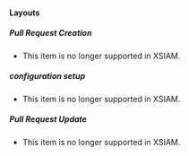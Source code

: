 
#### Layouts
##### Pull Request Creation
- This item is no longer supported in XSIAM.
##### configuration setup
- This item is no longer supported in XSIAM.
##### Pull Request Update
- This item is no longer supported in XSIAM.
